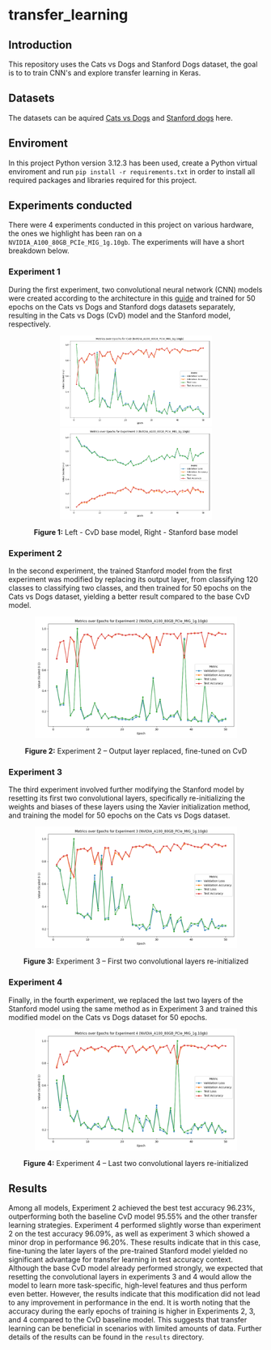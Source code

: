 # transfer_learning

## Introduction
This repository uses the Cats vs Dogs and Stanford Dogs dataset, the goal is to to train CNN's and explore transfer learning in Keras.

## Datasets
The datasets can be aquired [Cats vs Dogs](https://www.kaggle.com/datasets/vishnupriyanss/cat-vs-dog-kagglecatsanddogs-5340) and [Stanford dogs](https://www.tensorflow.org/datasets/catalog/stanford_dogs) here.

## Enviroment
In this project Python version 3.12.3 has been used, create a Python virtual enviroment and run ```pip install -r requirements.txt``` in order to install all required packages and libraries required for this project.

## Experiments conducted

There were 4 experiments conducted in this project on various hardware, the ones we highlight has been ran on a ```NVIDIA_A100_80GB_PCIe_MIG_1g.10gb```. The experiments will have a short breakdown below.

### Experiment 1
During the first experiment, two convolutional neural network (CNN) models were created according to the architecture in this [guide](https://keras.io/examples/vision/image_classification_from_scratch/) and trained for 50 epochs on the Cats vs Dogs and Stanford dogs datasets separately, resulting in the Cats vs Dogs (CvD) model and the Stanford model, respectively.

<div align="center">
  <img src="images/cvd.png" alt="CvD basemodel" title="Cats vs Dogs base model" width="300"/>
  <img src="images/stanford.png" alt="Stanford model" title="Stanford base model" width="300"/>
  <p><strong>Figure 1:</strong> Left - CvD base model, Right - Stanford base model</p>
</div>

### Experiment 2
In the second experiment, the trained Stanford model from the first experiment was modified by replacing its output layer, from classifying 120 classes to classifying two classes, and then trained for 50 epochs on the Cats vs Dogs dataset, yielding a better result compared to the base CvD model.

<div align="center">
  <img src="images/experiment2.png" alt="CvD experiment 2 model" title="Experiment 2 - Output layer replaced" width="400"/>
  <p><strong>Figure 2:</strong> Experiment 2 – Output layer replaced, fine-tuned on CvD</p>
</div>

### Experiment 3
The third experiment involved further modifying the Stanford model by resetting its first two convolutional layers, specifically re-initializing the weights and biases of these layers using the Xavier initialization method, and training the model for 50 epochs on the Cats vs Dogs dataset.

<div align="center">
  <img src="images/experiment3.png" alt="CvD experiment 3 model" title="Experiment 3 - Reset first two conv layers" width="400"/>
  <p><strong>Figure 3:</strong> Experiment 3 – First two convolutional layers re-initialized</p>
</div>

### Experiment 4
Finally, in the fourth experiment, we replaced the last two layers of the Stanford model using the same method as in Experiment 3 and trained this modified model on the Cats vs Dogs dataset for 50 epochs.

<div align="center">
  <img src="images/experiment4.png" alt="CvD experiment 4 model" title="Experiment 4 - Last two layers replaced" width="400"/>
  <p><strong>Figure 4:</strong> Experiment 4 – Last two convolutional layers re-initialized</p>
</div>

## Results

Among all models, Experiment 2 achieved the best test accuracy 96.23%, outperforming both the baseline CvD model 95.55% and the other transfer learning strategies. Experiment 4 performed slightly worse than experiment 2 on the test accuracy 96.09%, as well as experiment 3 which showed a minor drop in performance 96.20%. These results indicate that in this case, fine-tuning the later layers of the pre-trained Stanford model yielded no significant advantage for transfer learning in test accuracy context. Although the base CvD model already performed strongly, we expected that resetting the convolutional layers in experiments 3 and 4 would allow the model to learn more task-specific, high-level features and thus perform even better. However, the results indicate that this modification did not lead to any improvement in performance in the end. It is worth noting that the accuracy during the early epochs of training is higher in Experiments 2, 3, and 4 compared to the CvD baseline model. This suggests that transfer learning can be beneficial in scenarios with limited amounts of data. Further details of the results can be found in the ```results``` directory.